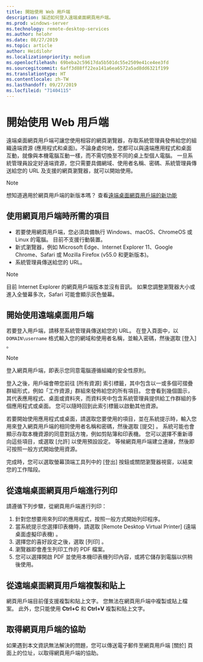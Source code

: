 ```yaml
---
title: 開始使用 Web 用戶端
description: 描述如何登入遠端桌面網頁用戶端。
ms.prod: windows-server
ms.technology: remote-desktop-services
ms.author: helohr
ms.date: 08/27/2019
ms.topic: article
author: Heidilohr
ms.localizationpriority: medium
ms.openlocfilehash: 69beba2c59617da5b501dc55e2509e41ce4ee3fd
ms.sourcegitcommit: 6aff3d88ff22ea141a6ea6572a5ad8dd6321f199
ms.translationtype: HT
ms.contentlocale: zh-TW
ms.lasthandoff: 09/27/2019
ms.locfileid: "71404115"
---
```

# <a name="get-started-with-the-web-client"></a>開始使用 Web 用戶端

遠端桌面網頁用戶端可讓您使用相容的網頁瀏覽器，存取系統管理員發佈給您的組織遠端資源 (應用程式和桌面)。不論身處何地，您都可以與遠端應用程式和桌面互動，就像與本機電腦互動一樣，而不需切換至不同的桌上型個人電腦。 一旦系統管理員設定好遠端資源，您只需要具備網域、使用者名稱、密碼、系統管理員傳送給您的 URL 及支援的網頁瀏覽器，就可以開始使用。

>[!NOTE]
>想知道適用於網頁用戶端的新版本嗎？ 查看[遠端桌面網頁用戶端的新功能](web-client-whatsnew.md)

## <a name="what-youll-need-to-use-the-web-client"></a>使用網頁用戶端時所需的項目

* 若要使用網頁用戶端，您必須具備執行 Windows、macOS、ChromeOS 或 Linux 的電腦。 目前不支援行動裝置。
* 新式瀏覽器，例如 Microsoft Edge、Internet Explorer 11、Google Chrome、Safari 或 Mozilla Firefox (v55.0 和更新版本)。
* 系統管理員傳送給您的 URL。

>[!NOTE]
>目前 Internet Explorer 的網頁用戶端版本並沒有音訊。
>如果您調整瀏覽器大小或進入全螢幕多次，Safari 可能會顯示灰色螢幕。

## <a name="start-using-the-remote-desktop-client"></a>開始使用遠端桌面用戶端

若要登入用戶端，請移至系統管理員傳送給您的 URL。 在登入頁面中，以 ```DOMAIN\username``` 格式輸入您的網域和使用者名稱，並輸入密碼，然後選取 [登入]  。

>[!NOTE]
>登入網頁用戶端，即表示您同意電腦遵循組織的安全性原則。

登入之後，用戶端會帶您前往 [所有資源]  索引標籤，其中包含以一或多個可摺疊群組形式，例如「工作資源」群組來發佈給您的所有項目。 您會看到幾個圖示，其代表應用程式、桌面或資料夾，而資料夾中包含系統管理員提供給工作群組的多個應用程式或桌面。 您可以隨時回到此索引標籤以啟動其他資源。

若要開始使用應用程式或桌面，請選取您要使用的項目，並在系統提示時，輸入您用來登入網頁用戶端的相同使用者名稱和密碼，然後選取 [提交]  。 系統可能也會顯示存取本機資源的同意對話方塊，例如剪貼簿和印表機。 您可以選擇不重新導向這些項目，或選取 [允許]  以使用預設設定。 等候網頁用戶端建立連線，然後即可按照一般方式開始使用資源。

完成時，您可以選取螢幕頂端工具列中的 [登出]  按鈕或關閉瀏覽器視窗，以結束您的工作階段。

## <a name="printing-from-the-remote-desktop-web-client"></a>從遠端桌面網頁用戶端進行列印

請遵循下列步驟，從網頁用戶端進行列印：

1. 針對您想要用來列印的應用程式，按照一般方式開始列印程序。
2. 當系統提示您選擇印表機時，請選取 [Remote Desktop Virtual Printer] \(遠端桌面虛擬印表機\)  。
3. 選擇您的喜好設定之後，選取 [列印]  。
4. 瀏覽器即會產生列印工作的 PDF 檔案。
5. 您可以選擇開啟 PDF 並使用本機印表機列印內容，或將它儲存到電腦以供稍後使用。

## <a name="copy-and-paste-from-the-remote-desktop-web-client"></a>從遠端桌面網頁用戶端複製和貼上

網頁用戶端目前僅支援複製和貼上文字。 您無法在網頁用戶端中複製或貼上檔案。 此外，您只能使用 **Ctrl+C** 和 **Ctrl+V** 複製和貼上文字。

## <a name="get-help-with-the-web-client"></a>取得網頁用戶端的協助

如果遇到本文資訊無法解決的問題，您可以傳送電子郵件至網頁用戶端 [關於] 頁面上的位址，以取得網頁用戶端的協助。